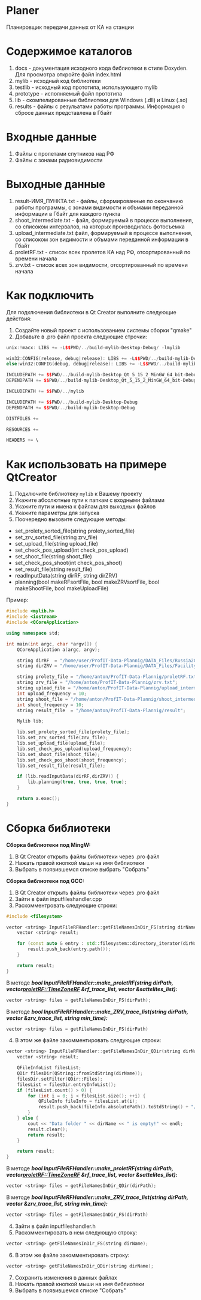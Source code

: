 # Planer

Планировщик передачи данных от КА на станции

# Содержимое каталогов
1. docs - документация исходного кода библиотеки в стиле Doxyden. Для просмотра откройте файл index.html
2. mylib - исходный код библиотеки
3. testlib - исходный код прототипа, использующего mylib
4. prototype - исполняемый файл прототипа
5. lib - скомпелированные библиотеки для Windows (.dll) и Linux (.so)
6. results - файлы с резульатами работы программы. Информация о сбросе данных представлена в Гбайт

# Входные данные
1. Файлы с пролетами спутников над РФ
2. Файлы с зонами радиовидимости 

# Выходные данные
1. result-ИМЯ_ПУНКТА.txt - файлы, сформированные по окончанию работы программы, с зонами видимости и объмами переданной информации в Гбайт для каждого пункта
2. shoot_intermediate.txt - файл, формируемый в процессе выполнения, со списоком интервалов, на которых производилась фотосъемка
3. upload_intermediate.txt  файл, формируемый в процессе выполнения, со списоком зон видимости и объмами переданной информации в Гбайт
4. proletRF.txt - список всех пролетов КА над РФ, отсортированный по времени начала
5. zrv.txt - список всех зон видимости, отсортированный по времени начала

# Как подключить
Для подключения библиотеки в Qt Creator выполните следующие действия:
1. Создайте новый проект с использованием системы сборки "qmake"
2. Добавьте в .pro файл проекта следующие строчки:
```c++
unix:!macx: LIBS += -L$$PWD/../build-mylib-Desktop-Debug/ -lmylib

win32:CONFIG(release, debug|release): LIBS += -L$$PWD/../build-mylib-Desktop_Qt_5_15_2_MinGW_64_bit-Release/release/ -lmylib
else:win32:CONFIG(debug, debug|release): LIBS += -L$$PWD/../build-mylib-Desktop_Qt_5_15_2_MinGW_64_bit-Debug/debug/ -lmylib

INCLUDEPATH += $$PWD/../build-mylib-Desktop_Qt_5_15_2_MinGW_64_bit-Debug/debug
DEPENDPATH += $$PWD/../build-mylib-Desktop_Qt_5_15_2_MinGW_64_bit-Debug/debug

INCLUDEPATH += $$PWD/../mylib

INCLUDEPATH += $$PWD/../build-mylib-Desktop-Debug
DEPENDPATH += $$PWD/../build-mylib-Desktop-Debug

DISTFILES +=

RESOURCES +=

HEADERS += \
```

# Как использовать на примере QtCreator

1. Подключите библиотеку `mylib` к Вашему проекту 
2. Укажите абсолютные пути к папкам с входными файлами
3. Укажите пути и имена к файлам для выходных файлов
4. Укажите параметры для запуска
5. Поочередно вызовите следующие методы:
- set_prolety_sorted_file(string prolety_sorted_file)
- set_zrv_sorted_file(string zrv_file)
- set_upload_file(string upload_file)
- set_check_pos_upload(int check_pos_upload)
- set_shoot_file(string shoot_file)
- set_check_pos_shoot(int check_pos_shoot)
- set_result_file(string result_file)
- readInputData(string dirRF, string dirZRV)
- planning(bool makeRFsortFile, bool makeZRVsortFile, bool makeShootFile, bool makeUploadFile)

Пример:
```c++
#include <mylib.h>
#include <iostream>
#include <QCoreApplication>

using namespace std;

int main(int argc, char *argv[]) {
    QCoreApplication a(argc, argv);

    string dirRF  = "/home/user/ProfIT-Data-Plannig/DATA_Files/Russia2Constellation/";
    string dirZRV = "/home/user/ProfIT-Data-Plannig/DATA_Files/Facility2Constellation/";

    string prolety_file = "/home/anton/ProfIT-Data-Plannig/proletRF.txt";
    string zrv_file = "/home/anton/ProfIT-Data-Plannig/zrv.txt";
    string upload_file = "/home/anton/ProfIT-Data-Plannig/upload_intermediate.txt";
    int upload_frequency = 10;
    string shoot_file = "/home/anton/ProfIT-Data-Plannig/shoot_intermediate.txt";
    int shoot_frequency = 10;
    string result_file  = "/home/anton/ProfIT-Data-Plannig/result";

    Mylib lib;

    lib.set_prolety_sorted_file(prolety_file);
    lib.set_zrv_sorted_file(zrv_file);    
    lib.set_upload_file(upload_file);
    lib.set_check_pos_upload(upload_frequency);
    lib.set_shoot_file(shoot_file);
    lib.set_check_pos_shoot(shoot_frequency);
    lib.set_result_file(result_file);

    if (lib.readInputData(dirRF,dirZRV)) {
        lib.planning(true, true, true, true);
    }

    return a.exec();
}
```

# Сборка библиотеки

**Сборка библиотеки под MingW:**
1. В Qt Creator  открыть файлы библиотеки через .pro файл
2. Нажать правой кнопкой мыши на имя библиотеки 
3. Выбрать в появившемся списке выбрать "Собрать" 

**Сборка библиотеки под GCC:**
1. В Qt Creator открыть файлы библиотеки через .pro файл
2. Зайти в файл inputfileshandler.cpp
3. Раскомментровать следующие строки:

```c++
#include <filesystem>
```

```c++
vector <string> InputFileRFHandler::getFileNamesInDir_FS(string dirName){
    vector <string> result;

    for (const auto & entry : std::filesystem::directory_iterator(dirName)) {
        result.push_back(entry.path());
    }

    return result;
}
```

В методе ***bool InputFileRFHandler::make_proletRF(string dirPath, vector<proletRF::TimeZoneRF> &rf_trace_list, vector<Satellite> &sattelites_list):***

```c++
vector <string> files = getFileNamesInDir_FS(dirPath);
```

В методе ***bool InputFileRFHandler::make_ZRV_trace_list(string dirPath, vector<ZRV> &zrv_trace_list, string min_time):***

```c++
vector <string> files = getFileNamesInDir_FS(dirPath)
```
4. В этом же файле закомментировать следующие строки:
```c++
vector <string> InputFileRFHandler::getFileNamesInDir_QDir(string dirName){
    vector <string> result;

    QFileInfoList filesList;
    QDir filesDir(QString::fromStdString(dirName));
    filesDir.setFilter(QDir::Files);
    filesList = filesDir.entryInfoList();
    if (filesList.count() > 0) {
        for (int i = 0; i < filesList.size(); ++i) {
            QFileInfo fileInfo = filesList.at(i);
            result.push_back(fileInfo.absolutePath().toStdString() + "/" + fileInfo.fileName().toStdString());
        }
    } else {
        cout << "Data folder " << dirName << " is empty!" << endl;
        result.clear();
        return result;
    }

    return result;
}
```

В методе ***bool InputFileRFHandler::make_proletRF(string dirPath, vector<proletRF::TimeZoneRF> &rf_trace_list, vector<Satellite> &sattelites_list):***

```c++
vector <string> files = getFileNamesInDir_QDir(dirPath);
```

В методе ***bool InputFileRFHandler::make_ZRV_trace_list(string dirPath, vector<ZRV> &zrv_trace_list, string min_time):***

```c++
vector <string> files = getFileNamesInDir_FS(dirPath)
```

4. Зайти в файл inputfileshandler.h
5. Раскомментировать в нем следующую строку:

```c++
vector <string> getFileNamesInDir_FS(string dirName);
```
6. В этом же файле закомментировать строку:

```c++
vector <string> getFileNamesInDir_QDir(string dirName);
```
	
7. Сохранить изменения в данных файлах
8. Нажать правой кнопкой мыши на имя библиотеки
9. Выбрать в появившемся списке "Собрать"
